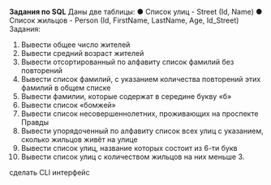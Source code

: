 **Задания по SQL**
Даны две таблицы:
● Список улиц - Street (Id, Name)
● Cписок жильцов - Person (Id, FirstName, LastName, Age, Id_Street)
Задания:
1. Вывести общее число жителей
2. Вывести средний возраст жителей
3. Вывести отсортированный по алфавиту список фамилий без повторений
4. Вывести список фамилий, с указанием количества повторений этих фамилий в
общем списке
5. Вывести фамилии, которые содержат в середине букву «б»
6. Вывести список «бомжей»
7. Вывести список несовершеннолетних, проживающих на проспекте Правды
8. Вывести упорядоченный по алфавиту список всех улиц с указанием, сколько
жильцов живёт на улице
9. Вывести список улиц, название которых состоит из 6-ти букв
10. Вывести список улиц с количеством жильцов на них меньше 3.

сделать CLI интерфейс
